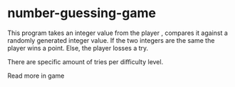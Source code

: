 # number-guessing-game

This program takes an integer value from the player
, compares it against a randomly generated integer value.
If the two integers are the same the player wins a point.
Else, the player losses a try.

There are specific amount of tries per difficulty level.

Read more in game
